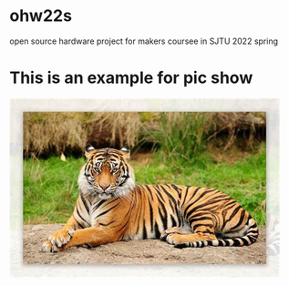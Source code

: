 # ohw22s
open source hardware project for makers coursee in SJTU 2022 spring
# This is an example for pic show

![](https://github.com/ophwsjtu18/ohw22s/blob/main/OIP-C.jpg)
